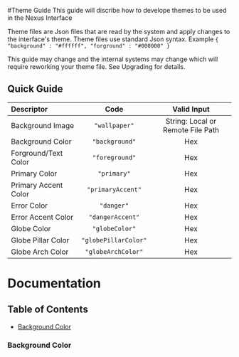#Theme Guide
This guide will discribe how to develope themes to be used in the Nexus Interface

Theme files are Json files that are read by the system and apply changes to the interface's theme. 
Theme files use standard Json syntax. 
Example
`
{
    "background" : "#ffffff",
    "forground" : "#000000"
}
`

This guide may change and the internal systems may change which will require reworking your theme file.  See Upgrading for details. 

## Quick Guide
| Descriptor                    | Code                 | Valid Input                       |
|:----------------------------- |:--------------------:|:---------------------------------:|
| Background Image              | `"wallpaper"`        | String: Local or Remote File Path |
| Background Color              | `"background"`       | Hex                               |
| Forground/Text Color          | `"foreground"`       | Hex                               |
| Primary Color                 | `"primary"`          | Hex                               |
| Primary Accent Color          | `"primaryAccent"`    | Hex                               |
| Error Color                   | `"danger"`           | Hex                               |
| Error Accent Color            | `"dangerAccent"`     | Hex                               |
| Globe Color                   | `"globeColor"`       | Hex                               |
| Globe Pillar Color            | `"globePillarColor"` | Hex                               |
| Globe Arch Color              | `"globeArchColor"`   | Hex                               |

# Documentation

## Table of Contents
-   [Background Color][1]

### Background Color

[1]: #background-color